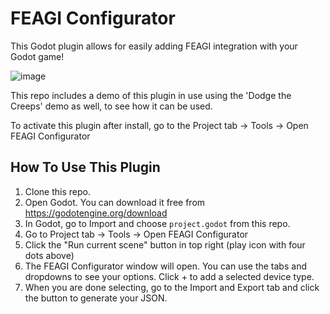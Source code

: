 # FEAGI Configurator

This Godot plugin allows for easily adding FEAGI integration with your Godot game!

![image](https://github.com/feagi/configurator/assets/127231771/3e9511f6-533a-4f6c-8cf0-a299918de5c1)

This repo includes a demo of this plugin in use using the 'Dodge the Creeps' demo as well, to see how it can be used.

To activate this plugin after install, go to the Project tab -> Tools -> Open FEAGI Configurator

## How To Use This Plugin

1. Clone this repo.
2. Open Godot. You can download it free from https://godotengine.org/download
3. In Godot, go to Import and choose `project.godot` from this repo.
4. Go to Project tab -> Tools -> Open FEAGI Configurator
5. Click the "Run current scene" button in top right (play icon with four dots above)
6. The FEAGI Configurator window will open. You can use the tabs and dropdowns to see your options. Click + to add a selected device type.
7. When you are done selecting, go to the Import and Export tab and click the button to generate your JSON.
